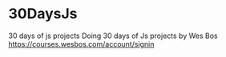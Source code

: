 # 30DaysJs
30 days of js projects
Doing 30 days of Js projects by Wes Bos
https://courses.wesbos.com/account/signin 
